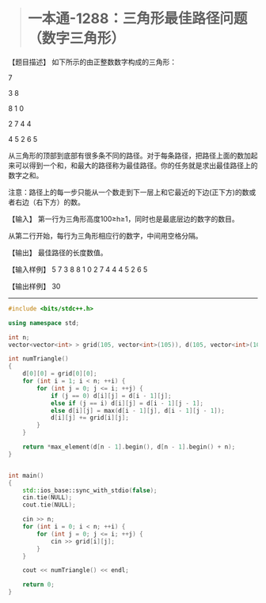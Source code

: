 > # 一本通-1288：三角形最佳路径问题（数字三角形）

【题目描述】
如下所示的由正整数数字构成的三角形：

7

3 8

8 1 0

2 7 4 4

4 5 2 6 5

从三角形的顶部到底部有很多条不同的路径。对于每条路径，把路径上面的数加起来可以得到一个和，和最大的路径称为最佳路径。你的任务就是求出最佳路径上的数字之和。

注意：路径上的每一步只能从一个数走到下一层上和它最近的下边(正下方)的数或者右边（右下方）的数。

【输入】
第一行为三角形高度100≥h≥1，同时也是最底层边的数字的数目。

从第二行开始，每行为三角形相应行的数字，中间用空格分隔。

【输出】
最佳路径的长度数值。

【输入样例】
5
7
3 8
8 1 0
2 7 4 4
4 5 2 6 5

【输出样例】
30

-----

```c++
#include <bits/stdc++.h>

using namespace std;

int n;
vector<vector<int> > grid(105, vector<int>(105)), d(105, vector<int>(105));

int numTriangle()
{
	d[0][0] = grid[0][0];
	for (int i = 1; i < n; ++i) {
		for (int j = 0; j <= i; ++j) {
			if (j == 0) d[i][j] = d[i - 1][j];
			else if (j == i) d[i][j] = d[i - 1][j - 1];
			else d[i][j] = max(d[i - 1][j], d[i - 1][j - 1]);
			d[i][j] += grid[i][j];
		}
	}

	return *max_element(d[n - 1].begin(), d[n - 1].begin() + n);
}


int main()
{
	std::ios_base::sync_with_stdio(false);
	cin.tie(NULL);
	cout.tie(NULL);

	cin >> n;
	for (int i = 0; i < n; ++i) {
		for (int j = 0; j <= i; ++j) {
			cin >> grid[i][j];
		}
	}

	cout << numTriangle() << endl;

	return 0;
}
```

